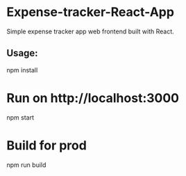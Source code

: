 # Expense-tracker-React-App

Simple expense tracker app web frontend built with React. 


## Usage:

npm install

# Run on http://localhost:3000
npm start

# Build for prod
npm run build
